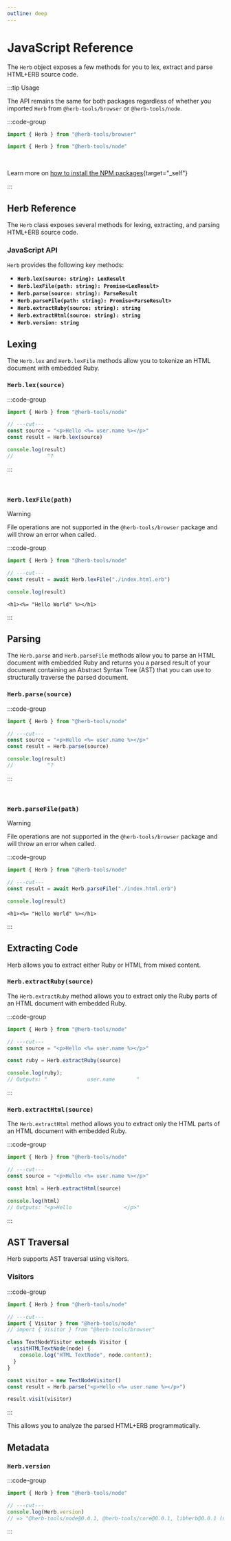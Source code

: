 ```yaml
---
outline: deep
---
```


# JavaScript Reference

The `Herb` object exposes a few methods for you to lex, extract and parse HTML+ERB source code.


:::tip Usage

The API remains the same for both packages regardless of whether you imported `Herb` from `@herb-tools/browser` or `@herb-tools/node`.

:::code-group
```js twoslash [Browser]
import { Herb } from "@herb-tools/browser"
```

```js twoslash [Node.js]
import { Herb } from "@herb-tools/node"
```

<br/>

Learn more on [how to install the NPM packages](/bindings/javascript/){target="_self"}

:::

## Herb Reference

The `Herb` class exposes several methods for lexing, extracting, and parsing HTML+ERB source code.

### JavaScript API

`Herb` provides the following key methods:

- **`Herb.lex(source: string): LexResult`**
- **`Herb.lexFile(path: string): Promise<LexResult>`**
- **`Herb.parse(source: string): ParseResult`**
- **`Herb.parseFile(path: string): Promise<ParseResult>`**
- **`Herb.extractRuby(source: string): string`**
- **`Herb.extractHtml(source: string): string`**
- **`Herb.version: string`**


## Lexing

The `Herb.lex` and `Herb.lexFile` methods allow you to tokenize an HTML document with embedded Ruby.

### `Herb.lex(source)`

:::code-group
```js twoslash [javascript]
import { Herb } from "@herb-tools/node"

// ---cut---
const source = "<p>Hello <%= user.name %></p>"
const result = Herb.lex(source)

console.log(result)
//           ^?
```
:::

<br />

### `Herb.lexFile(path)`

> [!WARNING]
> File operations are not supported in the `@herb-tools/browser` package and will throw an error when called.

:::code-group
```js twoslash [javascript]
import { Herb } from "@herb-tools/node"

// ---cut---
const result = await Herb.lexFile("./index.html.erb")

console.log(result)
```
```erb [index.html.erb]
<h1><%= "Hello World" %></h1>
```
:::

## Parsing

The `Herb.parse` and `Herb.parseFile` methods allow you to parse an HTML document with embedded Ruby and returns you a parsed result of your document containing an Abstract Syntax Tree (AST) that you can use to structurally traverse the parsed document.

### `Herb.parse(source)`

:::code-group
```js twoslash [javascript]
import { Herb } from "@herb-tools/node"

// ---cut---
const source = "<p>Hello <%= user.name %></p>"
const result = Herb.parse(source)

console.log(result)
//           ^?
```
:::

<br />

### `Herb.parseFile(path)`

> [!WARNING]
> File operations are not supported in the `@herb-tools/browser` package and will throw an error when called.

:::code-group
```js twoslash [javascript]
import { Herb } from "@herb-tools/node"

// ---cut---
const result = await Herb.parseFile("./index.html.erb")

console.log(result)
```
```erb [index.html.erb]
<h1><%= "Hello World" %></h1>
```
:::


## Extracting Code

Herb allows you to extract either Ruby or HTML from mixed content.

### `Herb.extractRuby(source)`

The `Herb.extractRuby` method allows you to extract only the Ruby parts of an HTML document with embedded Ruby.

:::code-group
```js twoslash [javascript]
import { Herb } from "@herb-tools/node"

// ---cut---
const source = "<p>Hello <%= user.name %></p>"

const ruby = Herb.extractRuby(source)

console.log(ruby);
// Outputs: "             user.name       "
```
:::

### `Herb.extractHtml(source)`

The `Herb.extractHtml` method allows you to extract only the HTML parts of an HTML document with embedded Ruby.

:::code-group
```js twoslash [javascript]
import { Herb } from "@herb-tools/node"

// ---cut---
const source = "<p>Hello <%= user.name %></p>"

const html = Herb.extractHtml(source)

console.log(html)
// Outputs: "<p>Hello                 </p>"
```
:::

## AST Traversal

Herb supports AST traversal using visitors.

### Visitors

:::code-group
```js twoslash [javascript]
import { Herb } from "@herb-tools/node"

// ---cut---
import { Visitor } from "@herb-tools/node"
// import { Visitor } from "@herb-tools/browser"

class TextNodeVisitor extends Visitor {
  visitHTMLTextNode(node) {
    console.log("HTML TextNode", node.content);
  }
}

const visitor = new TextNodeVisitor()
const result = Herb.parse("<p>Hello <%= user.name %></p>")

result.visit(visitor)
```
:::

This allows you to analyze the parsed HTML+ERB programmatically.


## Metadata

### `Herb.version`

:::code-group
```js twoslash [javascript]
import { Herb } from "@herb-tools/node"

// ---cut---
console.log(Herb.version)
// => "@herb-tools/node@0.0.1, @herb-tools/core@0.0.1, libherb@0.0.1 (native)"
```
:::
